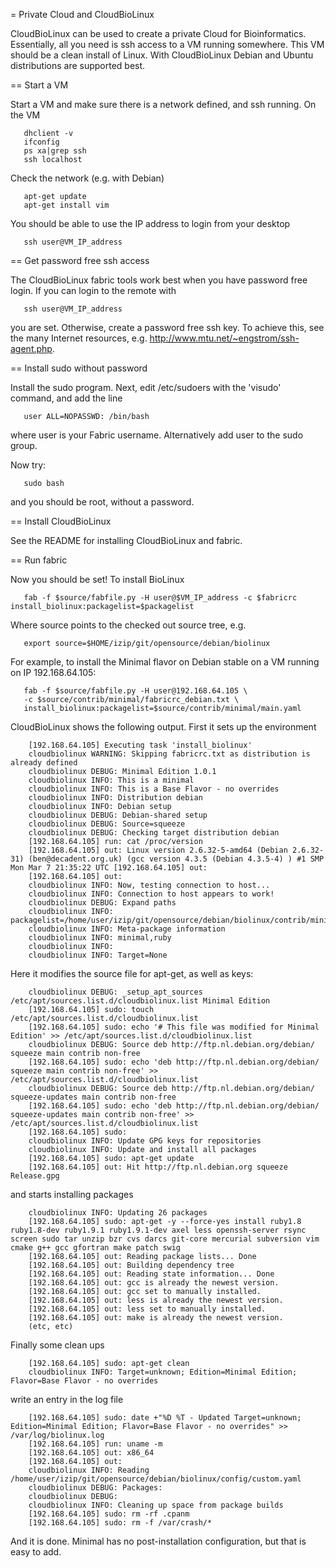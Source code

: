 = Private Cloud and CloudBioLinux

CloudBioLinux can be used to create a private Cloud for
Bioinformatics. Essentially, all you need is ssh access to a VM
running somewhere. This VM should be a clean install of Linux.  With
CloudBioLinux Debian and Ubuntu distributions are supported best.

== Start a VM

Start a VM and make sure there is a network defined, and ssh running.
On the VM

       dhclient -v
       ifconfig
       ps xa|grep ssh
       ssh localhost

Check the network (e.g. with Debian)

       apt-get update
       apt-get install vim

You should be able to use the IP address to login from your desktop

       ssh user@VM_IP_address

== Get password free ssh access

The CloudBioLinux fabric tools work best when you have password free
login. If you can login to the remote with

       ssh user@VM_IP_address

you are set. Otherwise, create a password free ssh key. To achieve
this, see the many Internet resources, e.g.
http://www.mtu.net/~engstrom/ssh-agent.php.

== Install sudo without password

Install the sudo program. Next, edit /etc/sudoers with the 'visudo'
command, and add the line

       user ALL=NOPASSWD: /bin/bash

where user is your Fabric username. Alternatively add user to the sudo
group.

Now try:

       sudo bash

and you should be root, without a password.

== Install CloudBioLinux

See the README for installing CloudBioLinux and fabric.

== Run fabric

Now you should be set! To install BioLinux

       fab -f $source/fabfile.py -H user@$VM_IP_address -c $fabricrc install_biolinux:packagelist=$packagelist

Where source points to the checked out source tree, e.g.

       export source=$HOME/izip/git/opensource/debian/biolinux

For example, to install the Minimal flavor on Debian stable on a VM
running on IP 192.168.64.105:

       fab -f $source/fabfile.py -H user@192.168.64.105 \
       -c $source/contrib/minimal/fabricrc_debian.txt \
       install_biolinux:packagelist=$source/contrib/minimal/main.yaml

CloudBioLinux shows the following output. First it sets up the
environment

        [192.168.64.105] Executing task 'install_biolinux'
        cloudbiolinux WARNING: Skipping fabricrc.txt as distribution is already defined
        cloudbiolinux DEBUG: Minimal Edition 1.0.1
        cloudbiolinux INFO: This is a minimal
        cloudbiolinux INFO: This is a Base Flavor - no overrides
        cloudbiolinux INFO: Distribution debian
        cloudbiolinux INFO: Debian setup
        cloudbiolinux DEBUG: Debian-shared setup
        cloudbiolinux DEBUG: Source=squeeze
        cloudbiolinux DEBUG: Checking target distribution debian
        [192.168.64.105] run: cat /proc/version
        [192.168.64.105] out: Linux version 2.6.32-5-amd64 (Debian 2.6.32-31) (ben@decadent.org.uk) (gcc version 4.3.5 (Debian 4.3.5-4) ) #1 SMP Mon Mar 7 21:35:22 UTC [192.168.64.105] out:
        [192.168.64.105] out:
        cloudbiolinux INFO: Now, testing connection to host...
        cloudbiolinux INFO: Connection to host appears to work!
        cloudbiolinux DEBUG: Expand paths
        cloudbiolinux INFO: packagelist=/home/user/izip/git/opensource/debian/biolinux/contrib/minimal/main.yaml
        cloudbiolinux INFO: Meta-package information
        cloudbiolinux INFO: minimal,ruby
        cloudbiolinux INFO:
        cloudbiolinux INFO: Target=None

Here it modifies the source file for apt-get, as well as keys:

        cloudbiolinux DEBUG: _setup_apt_sources /etc/apt/sources.list.d/cloudbiolinux.list Minimal Edition
        [192.168.64.105] sudo: touch /etc/apt/sources.list.d/cloudbiolinux.list
        [192.168.64.105] sudo: echo '# This file was modified for Minimal Edition' >> /etc/apt/sources.list.d/cloudbiolinux.list
        cloudbiolinux DEBUG: Source deb http://ftp.nl.debian.org/debian/ squeeze main contrib non-free
        [192.168.64.105] sudo: echo 'deb http://ftp.nl.debian.org/debian/ squeeze main contrib non-free' >> /etc/apt/sources.list.d/cloudbiolinux.list
        cloudbiolinux DEBUG: Source deb http://ftp.nl.debian.org/debian/ squeeze-updates main contrib non-free
        [192.168.64.105] sudo: echo 'deb http://ftp.nl.debian.org/debian/ squeeze-updates main contrib non-free' >> /etc/apt/sources.list.d/cloudbiolinux.list
        [192.168.64.105] sudo:
        cloudbiolinux INFO: Update GPG keys for repositories
        cloudbiolinux INFO: Update and install all packages
        [192.168.64.105] sudo: apt-get update
        [192.168.64.105] out: Hit http://ftp.nl.debian.org squeeze Release.gpg

and starts installing packages

        cloudbiolinux INFO: Updating 26 packages
        [192.168.64.105] sudo: apt-get -y --force-yes install ruby1.8 ruby1.8-dev ruby1.9.1 ruby1.9.1-dev axel less openssh-server rsync screen sudo tar unzip bzr cvs darcs git-core mercurial subversion vim cmake g++ gcc gfortran make patch swig
        [192.168.64.105] out: Reading package lists... Done
        [192.168.64.105] out: Building dependency tree
        [192.168.64.105] out: Reading state information... Done
        [192.168.64.105] out: gcc is already the newest version.
        [192.168.64.105] out: gcc set to manually installed.
        [192.168.64.105] out: less is already the newest version.
        [192.168.64.105] out: less set to manually installed.
        [192.168.64.105] out: make is already the newest version.
        (etc, etc)

Finally some clean ups

        [192.168.64.105] sudo: apt-get clean
        cloudbiolinux INFO: Target=unknown; Edition=Minimal Edition; Flavor=Base Flavor - no overrides

write an entry in the log file

        [192.168.64.105] sudo: date +"%D %T - Updated Target=unknown; Edition=Minimal Edition; Flavor=Base Flavor - no overrides" >> /var/log/biolinux.log
        [192.168.64.105] run: uname -m
        [192.168.64.105] out: x86_64
        [192.168.64.105] out:
        cloudbiolinux INFO: Reading /home/user/izip/git/opensource/debian/biolinux/config/custom.yaml
        cloudbiolinux DEBUG: Packages:
        cloudbiolinux DEBUG:
        cloudbiolinux INFO: Cleaning up space from package builds
        [192.168.64.105] sudo: rm -rf .cpanm
        [192.168.64.105] sudo: rm -f /var/crash/*

And it is done. Minimal has no post-installation configuration, but
that is easy to add.

